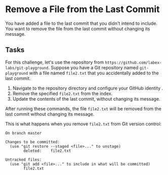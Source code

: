 # Remove a File from the Last Commit

You have added a file to the last commit that you didn't intend to include. You want to remove the file from the last commit without changing its message.

## Tasks

For this challenge, let's use the repository from `https://github.com/labex-labs/git-playground`. Suppose you have a Git repository named `git-playground` with a file named `file2.txt` that you accidentally added to the last commit.

1. Navigate to the repository directory and configure your GitHub identity .
2. Remove the specified `file2.txt` from the index.
3. Update the contents of the last commit, without changing its message.

After running these commands, the file `file2.txt` will be removed from the last commit without changing its message.

This is what happens when you remove `file2.txt` from Git version control:

```shell
On branch master

Changes to be committed:
  (use "git restore --staged <file>..." to unstage)
        deleted:    file2.txt

Untracked files:
  (use "git add <file>..." to include in what will be committed)
        file2.txt
```
